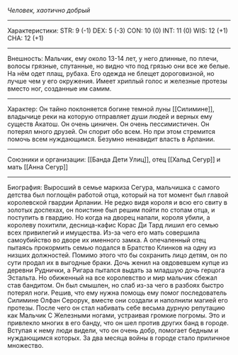 *Человек, хаотично добрый* 
_________
Характеристики: 
STR: 9 (-1) DEX: 5 (-3) CON: 10 (0) INT: 11 (0) WIS: 12 (+1) CHA: 12 (+1)
_________
Внешность: Мальчик, ему около 13-14 лет, у него длинные, по плечи, волосы грязные, спутанные, но видно что под грязью они все же белые. На нём одет плащ, рубаха. Его одежда не блещет дороговизной, но лучше чем у его окружения. Имеет хриплый голос и железные протезы вместо ног, созданные им самим.
_________
Характер: Он тайно поклоняется богине темной луны [[Силимине]], владычице реки на которую отправляет души людей и верных ему существ Акатош. Он очень циничен. Он очень пессимистичен. Он потерял много друзей. Он спорит обо всем. Но при этом стремится помочь всем нуждающимся. Безумно ненавидит власть в Арлании.
_________
Союзники и организации: [[Банда Дети Улиц]], отец [[Хальд Сегур]] и мать [[Анна Сегур]]
_________
Биография: Выросший в семье маркиза Сегура, мальчишка с самого детства был поглощён работой отца, который на тот момент был главой королевской гвардии Арлании. Не редко видя короля и всю его свиту в золотых доспехах, он поистине был решим пойти по стопам отца, и поступить в гвардию. Но когда на дворец напали, короля убили, а королеву похитили,   десница-кафис Корас Ди Тард лишил его семью всех привилегий и имущества. Из-за чего его мать совершила самоубийство во дворе их именного замка. А опечаленный отец пытаясь прокормить семью подался в Братство Клинков на одну из низших должностей. Помимо этого что бы сохранить лицо детям, он по сути продал их в выгодные браки. Дочь женил на овдовевшем купце из деревни Руднички, а Ригара пытался выдать за младшую дочь герцога Эстальта. Но обиженный на все королевство и мир мальчик сбежал став бандитом. Он был смышлен, но слаб из-за чего в разбоях быстро потерял ноги. Решив, что ему нужна помощь ему помог последователь Силимине Олфан Серорук, вместе они создали и наполнили магией его протезы. После чего он стал набивать себе весьма дурную репутацию как Мальчик С Железными ногами, устраивая громкие погромы. Это и привлекло многих в его банду, что он шел против других банд в городе. Вступая к нему люди видели, что он очень добр, помогает бедным и нуждающимся которых. За два месяца войны в городе стало приличное множество.